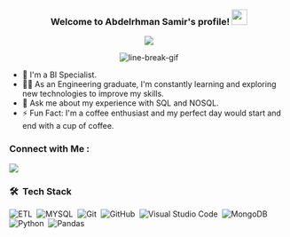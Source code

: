 
<h3 align="center">
  Welcome to Abdelrhman Samir's profile!
  <img src="https://media.giphy.com/media/hvRJCLFzcasrR4ia7z/giphy.gif" width="28">
</h3>


<p align="center">
  <a href="https://github.com/DenverCoder1/readme-typing-svg"><img src="https://readme-typing-svg.herokuapp.com/?lines=BI%20Specialist;Power%20BI%20Developer;Data%20Analyst;Always%20learning%20new%20things&font=Fira%20Code&center=true&width=440&height=45&color=f75c7e&vCenter=true&size=22"></a>
</p> 

<p align="center">
  <img src="https://user-images.githubusercontent.com/73097560/115834477-dbab4500-a447-11eb-908a-139a6edaec5c.gif" alt="line-break-gif">
</p>

- 🏢 I'm a BI Specialist.
- 👨‍💻 As an Engineering graduate, I'm constantly learning and exploring new technologies to improve my skills.
- 💬 Ask me about my experience with SQL and NOSQL.
- ⚡ Fun Fact: I'm a coffee enthusiast and my perfect day would start and end with a cup of coffee.
  


### Connect with Me :

<a href="https://www.linkedin.com/in/dataanalyst-abdelrhmansamir/" target="_blank"><img src="https://img.shields.io/badge/-Abdelrhman%20Samir-0077B5?style=for-the-badge&logo=Linkedin&logoColor=white"/></a>


### 🛠 &nbsp;Tech Stack

![ETL](https://img.shields.io/badge/-ETL%20-05122A?style=flat&logo=etl)&nbsp;
![MYSQL](https://img.shields.io/badge/-MYSQL-05122A?style=flat&logo=node.js&logoColor=339933)&nbsp;
![Git](https://img.shields.io/badge/-Git-05122A?style=flat&logo=git)&nbsp;
![GitHub](https://img.shields.io/badge/-GitHub-05122A?style=flat&logo=github)&nbsp;
![Visual Studio Code](https://img.shields.io/badge/-Visual%20Studio%20Code-05122A?style=flat&logo=visual-studio-code&logoColor=007ACC)&nbsp;
![MongoDB](https://img.shields.io/badge/-MongoDB-05122A?style=flat&logo=MongoDB)&nbsp;
![Python](https://img.shields.io/badge/-Python%20-05122A?style=flat&logo=python)&nbsp;
![Pandas](https://img.shields.io/badge/-Pandas%20-05122A?style=flat&logo=python)&nbsp;
